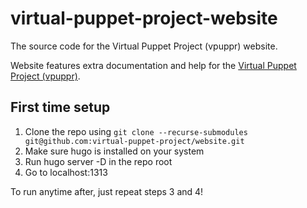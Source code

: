 # virtual-puppet-project-website

The source code for the Virtual Puppet Project (vpuppr) website.

Website features extra documentation and help for the [Virtual Puppet Project (vpuppr)](https://github.com/virtual-puppet-project/vpuppr).

## First time setup

1. Clone the repo using `git clone --recurse-submodules git@github.com:virtual-puppet-project/website.git`
2. Make sure hugo is installed on your system
3. Run hugo server -D in the repo root
4. Go to localhost:1313 

To run anytime after, just repeat steps 3 and 4!
